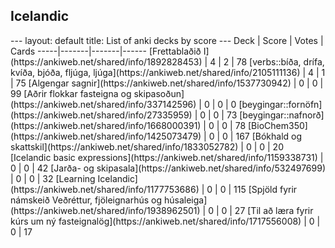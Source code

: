<h2>Icelandic</h2>
---
layout: default
title: List of anki decks by score
---
Deck | Score | Votes | Cards
-----|-------|-------|------
[Frettablaðið I](https://ankiweb.net/shared/info/1892828453) | 4 | 2 | 78
[verbs::bíða, drífa, kvíða, bjóða, fljúga, ljúga](https://ankiweb.net/shared/info/2105111136) | 4 | 1 | 75
[Algengar sagnir](https://ankiweb.net/shared/info/1537730942) | 0 | 0 | 99
[Aðrir flokkar fasteigna og skipasoðun](https://ankiweb.net/shared/info/337142596) | 0 | 0 | 0
[beygingar::fornöfn](https://ankiweb.net/shared/info/27335959) | 0 | 0 | 73
[beygingar::nafnorð](https://ankiweb.net/shared/info/1668000391) | 0 | 0 | 78
[BioChem350](https://ankiweb.net/shared/info/1425073479) | 0 | 0 | 167
[Bókhald og skattskil](https://ankiweb.net/shared/info/1833052782) | 0 | 0 | 20
[Icelandic basic expressions](https://ankiweb.net/shared/info/1159338731) | 0 | 0 | 42
[Jarða- og skipasala](https://ankiweb.net/shared/info/532497699) | 0 | 0 | 32
[Learning Icelandic](https://ankiweb.net/shared/info/1177753686) | 0 | 0 | 115
[Spjöld fyrir námskeið Veðréttur, fjöleignarhús og húsaleiga](https://ankiweb.net/shared/info/1938962501) | 0 | 0 | 27
[Til að læra fyrir kúrs um ný fasteignalög](https://ankiweb.net/shared/info/1717556008) | 0 | 0 | 17
